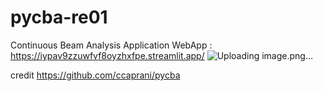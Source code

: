 # pycba-re01
Continuous Beam Analysis Application
WebApp : https://iypav9zzuwfvf8oyzhxfpe.streamlit.app/
![Uploading image.png…]()

credit https://github.com/ccaprani/pycba
